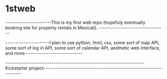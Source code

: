 # 1stweb 
-----------------------This is my first web repo (hopefuly eventually booking site for property rentals in Mexicali). ---------------------------------

----------------------I plan to use python, html, css, some sort of map API, some sort of log in API, some sort of calendar API, aesthetic web interface, and more.----------------------------

---------------------------------------------------------------------Kickstarter project-------------------------------------------------------------------

